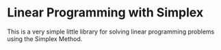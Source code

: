# Linear Programming with Simplex
This is a very simple little library for solving linear programming
problems using the Simplex Method.